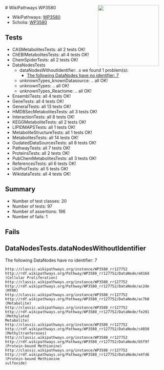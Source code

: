 <img style="float: right; width: 200px" src="https://upload.wikimedia.org/wikipedia/commons/thumb/8/83/Wplogo_with_text_500.png/640px-Wplogo_with_text_500.png" />
# WikiPathways WP3580

* WikiPathways: [WP3580](https://wikipathways.org/pathways/WP3580)
* Scholia: [WP3580](https://scholia.toolforge.org/wikipathways/WP3580)
## Tests
* CASMetabolitesTests: all 2 tests OK!
* ChEBIMetabolitesTests: all 4 tests OK!
* ChemSpiderTests: all 2 tests OK!
* DataNodesTests
    * dataNodesWithoutIdentifier: .x we found 1 problem(s):
        * [The following DataNodes have no identifier: 7](#d2d32fa6)
    * unknownTypes_knownDatasource: .. all OK!
    * unknownTypes: .. all OK!
    * unknownTypes_Reactome: .. all OK!
* EnsemblTests: all 4 tests OK!
* GeneTests: all 4 tests OK!
* GeneralTests: all 13 tests OK!
* HMDBSecMetabolitesTests: all 3 tests OK!
* InteractionTests: all 8 tests OK!
* KEGGMetaboliteTests: all 2 tests OK!
* LIPIDMAPSTests: all 1 tests OK!
* MetaboliteStructureTests: all 1 tests OK!
* MetabolitesTests: all 14 tests OK!
* OudatedDataSourcesTests: all 8 tests OK!
* PathwayTests: all 7 tests OK!
* ProteinsTests: all 2 tests OK!
* PubChemMetabolitesTests: all 3 tests OK!
* ReferencesTests: all 6 tests OK!
* UniProtTests: all 5 tests OK!
* WikidataTests: all 4 tests OK!


## Summary

* Number of test classes: 20
* Number of tests: 97
* Number of assertions: 196
* Number of fails: 1

## Fails

<a name="d2d32fa6" />

## DataNodesTests.dataNodesWithoutIdentifier

The following DataNodes have no identifier: 7
```
http://classic.wikipathways.org/instance/WP3580_rr127752 http://rdf.wikipathways.org/Pathway/WP3580_rr127752/DataNode/e016d (Cellular Proliferation)
http://classic.wikipathways.org/instance/WP3580_rr127752 http://rdf.wikipathways.org/Pathway/WP3580_rr127752/DataNode/ac2de (MTRR)
http://classic.wikipathways.org/instance/WP3580_rr127752 http://rdf.wikipathways.org/Pathway/WP3580_rr127752/DataNode/ac7b8 (Metabolite)
http://classic.wikipathways.org/instance/WP3580_rr127752 http://rdf.wikipathways.org/Pathway/WP3580_rr127752/DataNode/fe201 (Methylated
Metabolite)
http://classic.wikipathways.org/instance/WP3580_rr127752 http://rdf.wikipathways.org/Pathway/WP3580_rr127752/DataNode/c4850 (Methyltranferases)
http://classic.wikipathways.org/instance/WP3580_rr127752 http://rdf.wikipathways.org/Pathway/WP3580_rr127752/DataNode/b5f9f (Protein-bound Methionine)
http://classic.wikipathways.org/instance/WP3580_rr127752 http://rdf.wikipathways.org/Pathway/WP3580_rr127752/DataNode/e4fd6 (Protein-bound Methionine 
sulfoxide)
```


